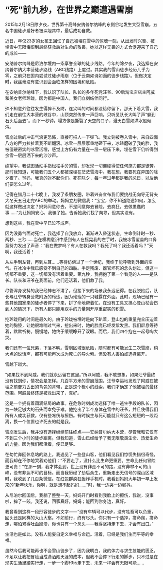 # “死”前九秒，在世界之巅遭遇雪崩

2015年2月18日除夕夜，世界第十高峰安纳普尔纳峰的东侧谷地发生大型雪崩，五名中国徒步爱好者被深埋其中，最后成功自救。 

近日，年仅23岁的女孩王回忆了自己被埋在雪中的惊魂一刻。从出发时兴奋、被埋雪中无限悔恨到最终获救后对生命的敬畏，她以这样无畏的方式仓促迎来了自己的成长—— 

安纳普尔纳峰是尼泊尔境内一条享誉全球的徒步线路。今年的除夕夜，我选择在安纳普尔纳大本营徒步路线（ABC线路）上度过。其实我的雪山徒步经历几乎为零，之前只在国内尝试过徒步雨崩（位于云南如诗如画的徒步线路）。但做决定时，我丝毫没有意识到会面临怎样的困境和危险。 

在安纳普尔纳峰下，我认识了队长、队长的多年死党汪爷、90后淘宝店店主阿威和美女老师玲珑，因为都是中国人，我们立刻结伴同行。 

殊不知意外往往发生得猝不及防，连尖叫的时间都没给你留下。那天下着大雪，我们走在前往大本营的峡谷中，山顶突然传来一声巨响，只听见队长大叫了声“躲到石头后面去”。而下一秒钟，塌方像是撕裂了天空的口子，漫天白雪如洪水般倾泻。 

雪崩过后的冲击气浪更恐怖，直接可把人一下弹飞。我立刻被卷入雪中，来自四面八方的巨力拉扯着我不断翻滚。冰雪一层层厚重地砸下来，冰碴磨破了我的脸，我被僵硬密实的冰雪活埋，感觉上方仍有力量在一层一层压下来，埋在雪下仍听得到余雪一层层洒下来的沙沙声。 

绝望中，我试图活动手指松松手旁的雪，却发现一切僵硬得使任何施力都是徒劳。那时我知道，可能我们五个人都被深埋在茫茫雪海中。我在想，我要死在异国的除夕夜了。爸妈，我真的对不起你们。死在除夕，每一年过年都是我的忌日，以后他们要怎么过年。 

记得在腊月二十七晚上，我发了条朋友圈，带着兴奋宣布我们要挑战无向导无背夫大冬天五日走完ABC的举动。妈妈立刻微信我：“宝宝，你不知道路途如何，怎么就这样做出决定？妈妈同意你去，不是同意你去冒险，去疯狂，去做愚蠢的事……”为让妈妈安心，我骗了她。告诉她我们找了向导，但其实没有。 

想到这些，我在雪中早已泣不成声。 

因为没勇气面对死亡，我选择了自我放弃，渐渐进入昏迷状态。生命倒计时一秒、两秒、三秒……当在模糊意识中感到有人在摇晃我的左手时，我被冰雪覆盖的口鼻竟努力发出了声音：“我在做梦吗？有人在救我吗？我死了吗？我还活着吗？”天啊，我还活着！ 

从左手到左臂，再到左耳……等待仿佛过了一个世纪，我终于能呼吸到外面的空气。在冰冷中我已感受不到自己的四肢。手足残废、器官坏死的念头划过，但这一切都不重要，这一切都没有活着重要。第九秒，我拥抱了第一个看见的人——是队长。队长和汪爷在我面前，他们还活着，他们救了我。 

尽管浑身发抖的我已经神志不清了，但接下来的场景我永远记得。在我脱险后，队长与汪爷转身营救附近的玲珑，因为玲珑的一只鞋露在外面。此时，现场已经有一些其他国家来的徒步者停了下来，拼了命地帮着忙。在没有工具又担心登山杖会伤到人的情况下，所有人都只能用双手的力量刨开厚重密实的积雪。 

挖玲珑用的时间是最久的。由于玲珑被埋时是向下趴着，登山包的重量完全压迫着她的胸腔，让她很难喘过气来，挖出来时，她的脸庞已经发紫发黑。我们屏息等待着，默默祈祷。慢慢地，她终于缓缓睁开了双眼。而后，我们四个抱在一起号啕大哭。 

我们还有一位兄弟，下落不明。雪崩区域很危险，随时都有可能发生二次雪崩，稍大点的说话声，都有可能再次成为死亡的导火索。但没有人害怕或选择离开。 

雪越下越大。 

“如果找不到阿威，我们就永远留在这里。”所以阿威，我不敢想象，如果汪爷最终没有找到你，情况会是怎样。几百平方米的雪崩范围，汪爷幸运地发现了阿威在被埋之前奋力丢出的背包的背带，正是这个极小的线索，我们才确定了他被埋的最终范围。阿威最终还是被救出来了，真好。 

这是一个拥有着圆满结局的故事。在危急时刻成功选择了唯一逃生手段的队长，因为一块足够大的石头而幸免于难。他挖出了半个身体在雪中的汪爷，并且使得我们所有人成功获救，仅有些冻伤与擦伤。有时候生与死可能就只有这么短短的一段距离，换一个位置也许死去的就是我。 

雪崩发生后，我并没有选择继续前往终点——安纳普尔纳大本营，尽管我和它仅有不到三个小时的徒步距离。但我知道，雪山已经给予了我无限敬畏生命、热爱生命的力量。因为我们都活着，便已足够。 

在匆忙奔回休息站的路上，我遇见了一些登山客，他们看见我们惊慌失措很奇怪，而我却在不停地哭着劝他们：“不要走了，没什么比生命更重要。生命比任何冒险更可贵！”在那一刻，我才体会到，世上没有非走不可的路，没有非攀不可的山峰，没有非达不可的目标。而当我历经了劫后余生，重新走出无信号的深山区域时，我收到了几百条微信。在红包群疯狂轰炸手机时，我看到妈妈大年初一早上发来的“新年快乐，你啊，就是想不起妈妈……”时，我一边哭一边颤抖。 

从尼泊尔回国后，我躺了整整一天。妈妈开门时看到我脸上的擦伤，我说，没事啦，摔了一跤。我还说，回家真好，妈妈；能回到你身边，真好。 

我曾看到这样一段形容徒步的文字——“没有车辆可以代步，没有牲畜可以负重，回头还是同样的大山大壑，不如前行，终有尽头。你只有一个选择，拼命爬，拼命走，哪怕累得吐血崩溃，你也只有一个念头——我得坚持走下去，才会有出口。” 

生活也是如此。没有人能妄自定义幸福与命运。活着，已经是我们生而平等的幸福。 

虽然今后我可能再也不会雪山徒步了，因为我明白，我的体力与求生技能的匮乏，不足以让我把冒险当成潇洒闯天涯的成本，但我不会停下行走的脚步，只不过是在现实生活里踏实行走，一步一个脚印地走下去，未来一样会有无限可能……